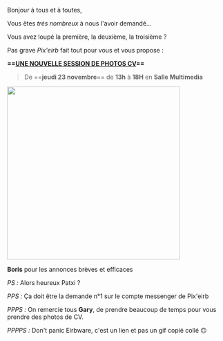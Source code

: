 Bonjour à tous et à toutes,

Vous êtes *très nombreux* à nous l'avoir demandé...

Vous avez loupé la première, la deuxième, la troisième ? 

Pas grave *Pix'eirb* fait tout pour vous et vous propose : 

**==<u>UNE NOUVELLE SESSION DE PHOTOS CV</u>==**

> De ==**jeudi 23 novembre**== de **13h** à **18H** en **Salle Multimedia**

<img src="https://media.giphy.com/media/Z6f7vzq3iP6Mw/giphy.gif" width="400px" />

**Boris** pour les annonces brèves et efficaces

*PS :* Alors heureux Patxi ? 

*PPS :* Ça doit être la demande n°1 sur le compte messenger de Pix'eirb

*PPPS :* On remercie tous **Gary**, de prendre beaucoup de temps pour vous prendre des photos de CV. 

*PPPPS :* Don't panic Eirbware, c'est un lien et pas un gif copié collé 🙃